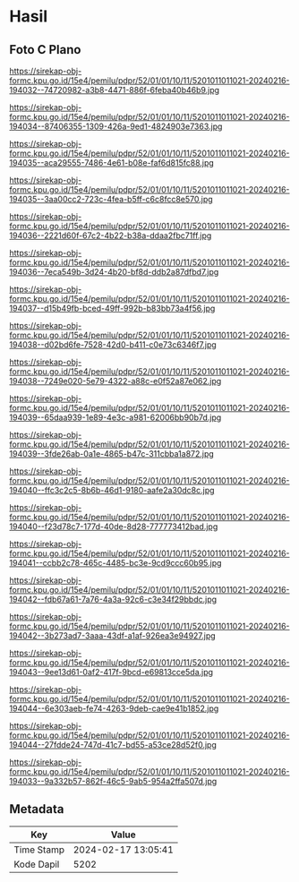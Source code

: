# Hasil

## Foto C Plano

https://sirekap-obj-formc.kpu.go.id/15e4/pemilu/pdpr/52/01/01/10/11/5201011011021-20240216-194032--74720982-a3b8-4471-886f-6feba40b46b9.jpg

https://sirekap-obj-formc.kpu.go.id/15e4/pemilu/pdpr/52/01/01/10/11/5201011011021-20240216-194034--87406355-1309-426a-9ed1-4824903e7363.jpg

https://sirekap-obj-formc.kpu.go.id/15e4/pemilu/pdpr/52/01/01/10/11/5201011011021-20240216-194035--aca29555-7486-4e61-b08e-faf6d815fc88.jpg

https://sirekap-obj-formc.kpu.go.id/15e4/pemilu/pdpr/52/01/01/10/11/5201011011021-20240216-194035--3aa00cc2-723c-4fea-b5ff-c6c8fcc8e570.jpg

https://sirekap-obj-formc.kpu.go.id/15e4/pemilu/pdpr/52/01/01/10/11/5201011011021-20240216-194036--2221d60f-67c2-4b22-b38a-ddaa2fbc71ff.jpg

https://sirekap-obj-formc.kpu.go.id/15e4/pemilu/pdpr/52/01/01/10/11/5201011011021-20240216-194036--7eca549b-3d24-4b20-bf8d-ddb2a87dfbd7.jpg

https://sirekap-obj-formc.kpu.go.id/15e4/pemilu/pdpr/52/01/01/10/11/5201011011021-20240216-194037--d15b49fb-bced-49ff-992b-b83bb73a4f56.jpg

https://sirekap-obj-formc.kpu.go.id/15e4/pemilu/pdpr/52/01/01/10/11/5201011011021-20240216-194038--d02bd6fe-7528-42d0-b411-c0e73c6346f7.jpg

https://sirekap-obj-formc.kpu.go.id/15e4/pemilu/pdpr/52/01/01/10/11/5201011011021-20240216-194038--7249e020-5e79-4322-a88c-e0f52a87e062.jpg

https://sirekap-obj-formc.kpu.go.id/15e4/pemilu/pdpr/52/01/01/10/11/5201011011021-20240216-194039--65daa939-1e89-4e3c-a981-62006bb90b7d.jpg

https://sirekap-obj-formc.kpu.go.id/15e4/pemilu/pdpr/52/01/01/10/11/5201011011021-20240216-194039--3fde26ab-0a1e-4865-b47c-311cbba1a872.jpg

https://sirekap-obj-formc.kpu.go.id/15e4/pemilu/pdpr/52/01/01/10/11/5201011011021-20240216-194040--ffc3c2c5-8b6b-46d1-9180-aafe2a30dc8c.jpg

https://sirekap-obj-formc.kpu.go.id/15e4/pemilu/pdpr/52/01/01/10/11/5201011011021-20240216-194040--f23d78c7-177d-40de-8d28-777773412bad.jpg

https://sirekap-obj-formc.kpu.go.id/15e4/pemilu/pdpr/52/01/01/10/11/5201011011021-20240216-194041--ccbb2c78-465c-4485-bc3e-9cd9ccc60b95.jpg

https://sirekap-obj-formc.kpu.go.id/15e4/pemilu/pdpr/52/01/01/10/11/5201011011021-20240216-194042--fdb67a61-7a76-4a3a-92c6-c3e34f29bbdc.jpg

https://sirekap-obj-formc.kpu.go.id/15e4/pemilu/pdpr/52/01/01/10/11/5201011011021-20240216-194042--3b273ad7-3aaa-43df-a1af-926ea3e94927.jpg

https://sirekap-obj-formc.kpu.go.id/15e4/pemilu/pdpr/52/01/01/10/11/5201011011021-20240216-194043--9ee13d61-0af2-417f-9bcd-e69813cce5da.jpg

https://sirekap-obj-formc.kpu.go.id/15e4/pemilu/pdpr/52/01/01/10/11/5201011011021-20240216-194044--6e303aeb-fe74-4263-9deb-cae9e41b1852.jpg

https://sirekap-obj-formc.kpu.go.id/15e4/pemilu/pdpr/52/01/01/10/11/5201011011021-20240216-194044--27fdde24-747d-41c7-bd55-a53ce28d52f0.jpg

https://sirekap-obj-formc.kpu.go.id/15e4/pemilu/pdpr/52/01/01/10/11/5201011011021-20240216-194033--9a332b57-862f-46c5-9ab5-954a2ffa507d.jpg


## Metadata

| Key        | Value               |
| ---------- | ------------------- |
| Time Stamp | 2024-02-17 13:05:41 |
| Kode Dapil | 5202                |




